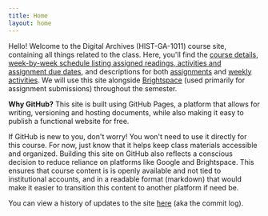 ```yaml
---
title: Home
layout: home
---
```


Hello! Welcome to the Digital Archives (HIST-GA-1011) course site, containing all things related to the class. Here, you'll find the <a href="https://digital-archives.github.io/HISTGA1011/syllabus/" target="_blank">course details</a>, <a href="https://digital-archives.github.io/HISTGA1011/schedule/" target="_blank">week-by-week schedule listing assigned readings, activities and assignment due dates</a>, and descriptions for both <a href="https://digital-archives.github.io/HISTGA1011/assignments/" target="_blank">assignments</a> and <a href="https://digital-archives.github.io/HISTGA1011/activities/" target="_blank">weekly activities</a>. We will use this site alongside <a href="https://brightspace.nyu.edu/d2l/home/430363" target="_blank">Brightspace</a> (used primarily for assignment submissions) throughout the semester.

<b>Why GitHub?</b>
This site is built using GitHub Pages, a platform that allows for writing, versioning and hosting documents, while also making it easy to publish a functional website for free.

If GitHub is new to you, don't worry! You won't need to use it directly for this course. For now, just know that it helps keep class materials accessible and organized. Building this site on GitHub also reflects a conscious decision to reduce reliance on platforms like Google and Brightspace. This ensures that course content is is openly available and not tied to institutional accounts, and in a readable format (markdown) that would make it easier to transition this content to another platform if need be.

You can view a history of updates to the site <a href="https://github.com/digital-archives/HISTGA1011/commits/main/" target="_blank">here</a> (aka the commit log).
